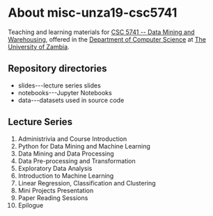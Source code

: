 # About misc-unza19-csc5741

Teaching and learning materials for [CSC 5741 -- Data Mining and Warehousing](http://lis.unza.zm/~lightonphiri/csc5741), offered in the [Department of Computer Science](http://www.cs.unza.zm) at [The University of Zambia](https://www.unza.zm).

## Repository directories 
* slides---lecture series slides
* notebooks---Jupyter Notebooks
* data---datasets used in source code

## Lecture Series
1. Administrivia and Course Introduction 
2. Python for Data Mining and Machine Learning 
3. Data Mining and Data Processing 
4. Data Pre-processing and Transformation 
5. Exploratory Data Analysis 
6. Introduction to Machine Learning
7. Linear Regression, Classification and Clustering 
8. Mini Projects Presentation 
9. Paper Reading Sessions
10. Epilogue 
